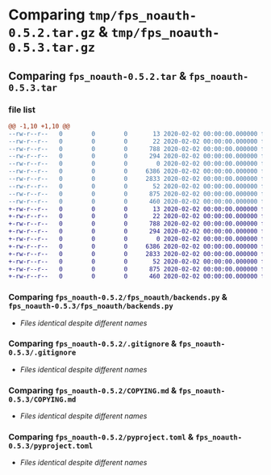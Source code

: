 # Comparing `tmp/fps_noauth-0.5.2.tar.gz` & `tmp/fps_noauth-0.5.3.tar.gz`

## Comparing `fps_noauth-0.5.2.tar` & `fps_noauth-0.5.3.tar`

### file list

```diff
@@ -1,10 +1,10 @@
--rw-r--r--   0        0        0       13 2020-02-02 00:00:00.000000 fps_noauth-0.5.2/MANIFEST.in
--rw-r--r--   0        0        0       22 2020-02-02 00:00:00.000000 fps_noauth-0.5.2/fps_noauth/__init__.py
--rw-r--r--   0        0        0      788 2020-02-02 00:00:00.000000 fps_noauth-0.5.2/fps_noauth/backends.py
--rw-r--r--   0        0        0      294 2020-02-02 00:00:00.000000 fps_noauth-0.5.2/fps_noauth/main.py
--rw-r--r--   0        0        0        0 2020-02-02 00:00:00.000000 fps_noauth-0.5.2/fps_noauth/py.typed
--rw-r--r--   0        0        0     6386 2020-02-02 00:00:00.000000 fps_noauth-0.5.2/.gitignore
--rw-r--r--   0        0        0     2833 2020-02-02 00:00:00.000000 fps_noauth-0.5.2/COPYING.md
--rw-r--r--   0        0        0       52 2020-02-02 00:00:00.000000 fps_noauth-0.5.2/README.md
--rw-r--r--   0        0        0      875 2020-02-02 00:00:00.000000 fps_noauth-0.5.2/pyproject.toml
--rw-r--r--   0        0        0      460 2020-02-02 00:00:00.000000 fps_noauth-0.5.2/PKG-INFO
+-rw-r--r--   0        0        0       13 2020-02-02 00:00:00.000000 fps_noauth-0.5.3/MANIFEST.in
+-rw-r--r--   0        0        0       22 2020-02-02 00:00:00.000000 fps_noauth-0.5.3/fps_noauth/__init__.py
+-rw-r--r--   0        0        0      788 2020-02-02 00:00:00.000000 fps_noauth-0.5.3/fps_noauth/backends.py
+-rw-r--r--   0        0        0      294 2020-02-02 00:00:00.000000 fps_noauth-0.5.3/fps_noauth/main.py
+-rw-r--r--   0        0        0        0 2020-02-02 00:00:00.000000 fps_noauth-0.5.3/fps_noauth/py.typed
+-rw-r--r--   0        0        0     6386 2020-02-02 00:00:00.000000 fps_noauth-0.5.3/.gitignore
+-rw-r--r--   0        0        0     2833 2020-02-02 00:00:00.000000 fps_noauth-0.5.3/COPYING.md
+-rw-r--r--   0        0        0       52 2020-02-02 00:00:00.000000 fps_noauth-0.5.3/README.md
+-rw-r--r--   0        0        0      875 2020-02-02 00:00:00.000000 fps_noauth-0.5.3/pyproject.toml
+-rw-r--r--   0        0        0      460 2020-02-02 00:00:00.000000 fps_noauth-0.5.3/PKG-INFO
```

### Comparing `fps_noauth-0.5.2/fps_noauth/backends.py` & `fps_noauth-0.5.3/fps_noauth/backends.py`

 * *Files identical despite different names*

### Comparing `fps_noauth-0.5.2/.gitignore` & `fps_noauth-0.5.3/.gitignore`

 * *Files identical despite different names*

### Comparing `fps_noauth-0.5.2/COPYING.md` & `fps_noauth-0.5.3/COPYING.md`

 * *Files identical despite different names*

### Comparing `fps_noauth-0.5.2/pyproject.toml` & `fps_noauth-0.5.3/pyproject.toml`

 * *Files identical despite different names*


